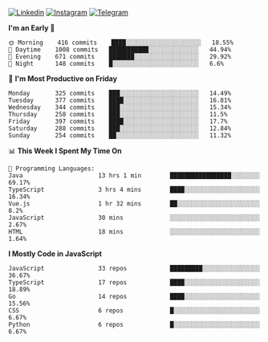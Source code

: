 [![Linkedin](https://img.shields.io/badge/-Archie-blue?style=flat-square&labelColor=gray&logo=Linkedin&logoColor=white&link=https://www.linkedin.com/in/archisdi)](https://www.linkedin.com/in/archisdi)
[![Instagram](https://img.shields.io/badge/-@archisdi-orange?style=flat-square&labelColor=gray&logo=Instagram&logoColor=white&link=https://www.instagram.com/archisdi)](https://www.instagram.com/archisdi)
[![Telegram](https://img.shields.io/badge/-aai-informational?style=flat-square&labelColor=gray&logo=telegram&logoColor=white&link=https://t.me/archisdi)](https://t.me/archisdi)

<!--START_SECTION:waka-->
**I'm an Early 🐤** 

```text
🌞 Morning    416 commits    ████░░░░░░░░░░░░░░░░░░░░░   18.55% 
🌆 Daytime    1008 commits   ███████████░░░░░░░░░░░░░░   44.94% 
🌃 Evening    671 commits    ███████░░░░░░░░░░░░░░░░░░   29.92% 
🌙 Night      148 commits    █░░░░░░░░░░░░░░░░░░░░░░░░   6.6%

```
📅 **I'm Most Productive on Friday** 

```text
Monday       325 commits    ███░░░░░░░░░░░░░░░░░░░░░░   14.49% 
Tuesday      377 commits    ████░░░░░░░░░░░░░░░░░░░░░   16.81% 
Wednesday    344 commits    ███░░░░░░░░░░░░░░░░░░░░░░   15.34% 
Thursday     258 commits    ███░░░░░░░░░░░░░░░░░░░░░░   11.5% 
Friday       397 commits    ████░░░░░░░░░░░░░░░░░░░░░   17.7% 
Saturday     288 commits    ███░░░░░░░░░░░░░░░░░░░░░░   12.84% 
Sunday       254 commits    ██░░░░░░░░░░░░░░░░░░░░░░░   11.32%

```


📊 **This Week I Spent My Time On** 

```text
💬 Programming Languages: 
Java                     13 hrs 1 min        █████████████████░░░░░░░░   69.17% 
TypeScript               3 hrs 4 mins        ████░░░░░░░░░░░░░░░░░░░░░   16.34% 
Vue.js                   1 hr 32 mins        ██░░░░░░░░░░░░░░░░░░░░░░░   8.2% 
JavaScript               30 mins             ░░░░░░░░░░░░░░░░░░░░░░░░░   2.67% 
HTML                     18 mins             ░░░░░░░░░░░░░░░░░░░░░░░░░   1.64%

```

**I Mostly Code in JavaScript** 

```text
JavaScript               33 repos            █████████░░░░░░░░░░░░░░░░   36.67% 
TypeScript               17 repos            ████░░░░░░░░░░░░░░░░░░░░░   18.89% 
Go                       14 repos            ████░░░░░░░░░░░░░░░░░░░░░   15.56% 
CSS                      6 repos             █░░░░░░░░░░░░░░░░░░░░░░░░   6.67% 
Python                   6 repos             █░░░░░░░░░░░░░░░░░░░░░░░░   6.67%

```



<!--END_SECTION:waka-->
